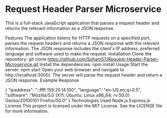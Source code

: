 # Request Header Parser Microservice

This is a full-stack JavaScript application that parses a request header and returns the relevant information as a JSON response.

Features
The application listens for HTTP requests on a specified port, parses the request headers and returns a JSON response with the relevant information.
The JSON response includes the client's IP address, preferred language and software used to make the request.
Installation
Clone the repository: git clone https://github.com/Soham57/Request-Header-Parser-Microservice.git
Install the dependencies: npm install
Usage
Start the server: npm start
Open your web browser and navigate to http://localhost:3000/.
The server will parse the request header and return a JSON response.
Example Response

{
"ipaddress": "::ffff:159.20.14.100",
"language": "en-US,en;q=0.5",
"software": "Mozilla/5.0 (X11; Ubuntu; Linux x86_64; rv:50.0) Gecko/20100101 Firefox/50.0"
}
Technologies Used
Node.js
Express.js
License
This project is licensed under the MIT License. See the LICENSE file for more information.
